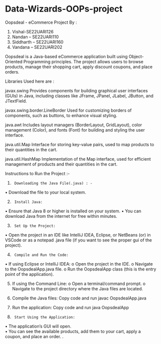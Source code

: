 # Data-Wizards-OOPs-project

Oopsdeal - eCommerce Project
By : 
1.	Vishal-SE22UARI126
2.	Nandan – SE22UARI110
3.	Siddharth – SE22UARI160
4.	Vandana – SE22UARI202
	
Oopsdeal is a Java-based eCommerce application built using Object-Oriented Programming principles. The project allows users to browse products, manage their shopping cart, apply discount coupons, and place orders.

Libraries Used here are : 

javax.swing
Provides components for building graphical user interfaces (GUIs) in Java, including classes like JFrame, JPanel, JLabel, JButton, and JTextField.

javax.swing.border.LineBorder
Used for customizing borders of components, such as buttons, to enhance visual styling.

java.awt
Includes layout managers (BorderLayout, GridLayout), color management (Color), and fonts (Font) for building and styling the user interface.

java.util.Map
Interface for storing key-value pairs, used to map products to their quantities in the cart.

java.util.HashMap
Implementation of the Map interface, used for efficient management of products and their quantities in the cart.

Instructions to Run the Project :-

1.      Downloading the Java File(.java) : - 
•	Download the file to your local system.

2.      Install Java:
•	Ensure that Java 8 or higher is installed on your system.
•	You can download Java from the internet for free within minutes.

3.      Set Up the Project:
•	Open the project in an IDE like IntelliJ IDEA, Eclipse, or NetBeans (or)
        in VSCode or as a notepad .java file (if you want to see the proper gui of the project).

4.      Compile and Run the Code:
•	If using Eclipse or IntelliJ IDEA:
o	Open the project in the IDE.
o	Navigate to the OopsdealApp.java file.
o	Run the OopsdealApp class (this is the entry point of the application).

5.	If using the Command Line:
o	Open a terminal/command prompt.
o	Navigate to the project directory where the Java files are located.

6.	Compile the Java files:
         Copy code and run
         javac OopsdealApp.java

7.	Run the application:
        Copy code and run 
        java OopsdealApp

8.      Start Using the Application:
   
•	The application’s GUI will open.  
•	You can see the available products, add them to your cart, apply a coupon, and place an order.
.
